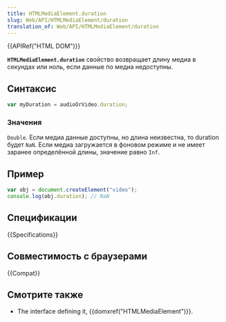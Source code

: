 ```yaml
---
title: HTMLMediaElement.duration
slug: Web/API/HTMLMediaElement/duration
translation_of: Web/API/HTMLMediaElement/duration
---
```


{{APIRef("HTML DOM")}}

**`HTMLMediaElement.duration`** свойство возвращает длину медиа в секундах или ноль, если данные по медиа недоступны.

## Синтаксис

```js
var myDuration = audioOrVideo.duration;
```

### Значения

`Double`. Если медиа данные доступны, но длина неизвестна, то duration будет `NaN`. Если медиа загружается в фоновом режиме и не имеет заранее определённой длины, значение равно `Inf`.

## Пример

```js
var obj = document.createElement("video");
console.log(obj.duration); // NaN
```

## Спецификации

{{Specifications}}

## Совместимость с браузерами

{{Compat}}

## Смотрите также

- The interface defining it, {{domxref("HTMLMediaElement")}}.
